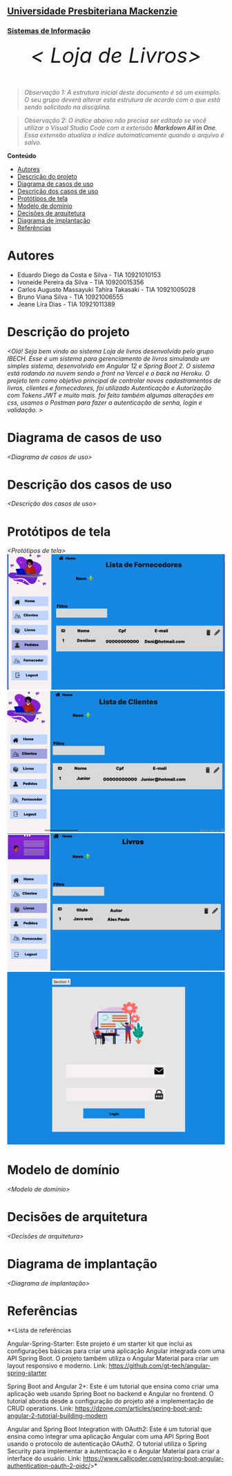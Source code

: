 <h2><a href= "https://www.mackenzie.br">Universidade Presbiteriana Mackenzie</a></h2>
<h3><a href= "https://www.mackenzie.br/graduacao/sao-paulo-higienopolis/sistemas-de-informacao">Sistemas de Informação</a></h3>


<font size="+12"><center>
*&lt; Loja de Livros&gt;*
</center></font>

>*Observação 1: A estrutura inicial deste documento é só um exemplo. O seu grupo deverá alterar esta estrutura de acordo com o que está sendo solicitado na disciplina.*

>*Observação 2: O índice abaixo não precisa ser editado se você utilizar o Visual Studio Code com a extensão **Markdown All in One**. Essa extensão atualiza o índice automaticamente quando o arquivo é salvo.*

**Conteúdo**

- [Autores](#autores)
- [Descrição do projeto](#descrição-do-projeto)
- [Diagrama de casos de uso](#diagrama-de-casos-de-uso)
- [Descrição dos casos de uso](#descrição-dos-casos-de-uso)
- [Protótipos de tela](#protótipos-de-tela)
- [Modelo de domínio](#modelo-de-domínio)
- [Decisões de arquitetura](#decisões-de-arquitetura)
- [Diagrama de implantação](#diagrama-de-implantação)
- [Referências](#referências)


# Autores

* Eduardo Diego da Costa e Silva - TIA 10921010153
* Ivoneide Pereira da Silva - TIA 10920015356
* Carlos Augusto Massayuki Tahira Takasaki - TIA 10921005028
* Bruno Viana Silva - TIA 10921006555
* Jeane Lira Dias - TIA 10921011389



# Descrição do projeto

*&lt;Olá! Seja bem vindo ao sistema Loja de livros desenvolvido pelo grupo IBECH.
Esse é um sistema para gerenciamento de livros simulando um simples sistema, desenvolvido em Angular 12 e Spring Boot 2.
O sistema está rodando na nuvem sendo o front na Vercel e o back na Heroku.
O projeto tem como objetivo principal de controlar novos cadastramentos de livros, clientes e fornecedores, foi utilizado Autenticação e Autorização com Tokens JWT e muito mais. foi feito também algumas alterações em css, usamos o Postman para fazer a autenticação de senha, login e validação.
 &gt;*

# Diagrama de casos de uso

*&lt;Diagrama de casos de uso&gt;*

# Descrição dos casos de uso

*&lt;Descrição dos casos de uso&gt;*

# Protótipos de tela

*&lt;Protótipos de tela&gt;*
![Prototipos](1.jpeg)
![Prototipos](2.jpeg)
![Prototipos](3.jpeg)
![Prototipos](4.jpeg)


# Modelo de domínio

*&lt;Modelo de domínio&gt;*

# Decisões de arquitetura

*&lt;Decisões de arquitetura&gt;*

# Diagrama de implantação

*&lt;Diagrama de implantação&gt;*

# Referências

*&lt;Lista de referências

Angular-Spring-Starter: Este projeto é um starter kit que inclui as configurações básicas para criar uma aplicação Angular integrada com uma API Spring Boot. O projeto também utiliza o Angular Material para criar um layout responsivo e moderno.
Link: https://github.com/gt-tech/angular-spring-starter

Spring Boot and Angular 2+: Este é um tutorial que ensina como criar uma aplicação web usando Spring Boot no backend e Angular no frontend. O tutorial aborda desde a configuração do projeto até a implementação de CRUD operations.
Link: https://dzone.com/articles/spring-boot-and-angular-2-tutorial-building-modern

Angular and Spring Boot Integration with OAuth2: Este é um tutorial que ensina como integrar uma aplicação Angular com uma API Spring Boot usando o protocolo de autenticação OAuth2. O tutorial utiliza o Spring Security para implementar a autenticação e o Angular Material para criar a interface do usuário.
Link: https://www.callicoder.com/spring-boot-angular-authentication-oauth-2-oidc/&gt;*
